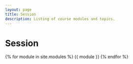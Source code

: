 ```yaml
---
layout: page
title: Session
description: Listing of course modules and topics.
---
```


# Session

{% for module in site.modules %}
{{ module }}
{% endfor %}
